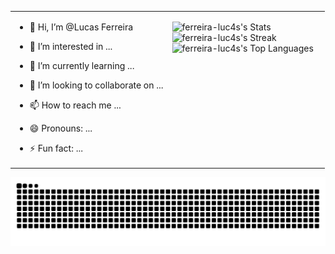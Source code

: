<table border="0px">
  <tr>
    <td valign="top" width="50%">
      
- 👋 Hi, I’m @Lucas Ferreira  
- 👀 I’m interested in ...  
- 🌱 I’m currently learning ...  
- 💞️ I’m looking to collaborate on ...  
- 📫 How to reach me ...  
- 😄 Pronouns: ...  
- ⚡ Fun fact: ...  

    </td>
    <td valign="top" width="50%">

  ![ferreira-luc4s's Stats](https://github-readme-stats.vercel.app/api?username=ferreira-luc4s&theme=dark&show_icons=true&hide_border=false&count_private=true)  
  ![ferreira-luc4s's Streak](https://github-readme-streak-stats.herokuapp.com/?user=ferreira-luc4s&theme=dark&hide_border=false)  
  ![ferreira-luc4s's Top Languages](https://github-readme-stats.vercel.app/api/top-langs/?username=ferreira-luc4s&theme=dark&show_icons=true&hide_border=false&layout=compact)  

    </td>
  </tr>
</table>

<picture>
  <source media="(prefers-color-scheme: dark)" srcset="https://raw.githubusercontent.com/ferreira-luc4s/ferreira-luc4s/output/github-contribution-grid-snake-dark.svg">
  <source media="(prefers-color-scheme: light)" srcset="https://raw.githubusercontent.com/ferreira-luc4s/ferreira-luc4s/output/github-contribution-grid-snake.svg">
  <img alt="github contribution grid snake animation" src="https://raw.githubusercontent.com/ferreira-luc4s/ferreira-luc4s/output/github-contribution-grid-snake.svg">
</picture>


<!--
usando background white:
(url)![Snake animation](https://github.com/ferreira-luc4s/ferreira-luc4s/blob/output/github-contribution-grid-snake.svg) 
-->
